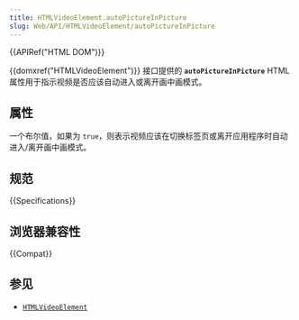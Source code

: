 ```yaml
---
title: HTMLVideoElement.autoPictureInPicture
slug: Web/API/HTMLVideoElement/autoPictureInPicture
---
```

{{APIRef("HTML DOM")}}

{{domxref("HTMLVideoElement")}} 接口提供的 **`autoPictureInPicture`**  HTML 属性用于指示视频是否应该自动进入或离开画中画模式。

## 属性

一个布尔值，如果为 `true`，则表示视频应该在切换标签页或离开应用程序时自动进入/离开画中画模式。

## 规范

{{Specifications}}

## 浏览器兼容性

{{Compat}}

## 参见

- [`HTMLVideoElement`](/zh-CN/docs/Web/API/HTMLVideoElement)
